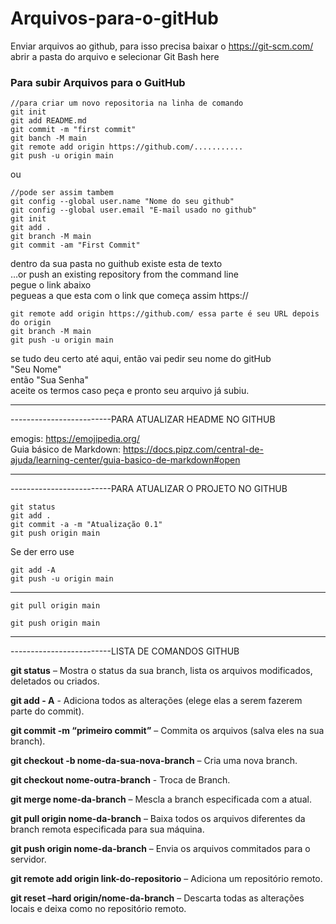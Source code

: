 # Arquivos-para-o-gitHub

Enviar arquivos ao github, para isso precisa baixar o https://git-scm.com/        
abrir a pasta do arquivo e selecionar Git Bash here                                    
                                                                                
 ### Para subir Arquivos para o GuitHub

	//para criar um novo repositoria na linha de comando
	git init 
	git add README.md
	git commit -m "first commit"
	git banch -M main
	git remote add origin https://github.com/...........
	git push -u origin main

ou

	//pode ser assim tambem                                                                                        
	git config --global user.name "Nome do seu github"                                     
	git config --global user.email "E-mail usado no github"                                
	git init                                                                               
	git add .                                                                              
	git branch -M main                                                                     
	git commit -am "First Commit"                                                          
                                                                                       
dentro da sua pasta no guithub existe esta de texto                                
…or push an existing repository from the command line                          
pegue o link abaixo 	                                                           
pegueas a que esta com o link que começa assim https:// 		                   
										                                               
	git remote add origin https://github.com/ essa parte é seu URL depois do origin                                            
	git branch -M main                                                                     
	git push -u origin main                                                                
                                                                                       
se tudo deu certo até aqui, então vai pedir seu nome do gitHub                     
"Seu Nome"                                                                         
então "Sua Senha"                                                                  
aceite os termos caso peça e pronto seu arquivo já subiu.                          
										                                               
*************************************************************************************************
-------------------------PARA ATUALIZAR HEADME NO GITHUB
			                              										                                           
emogis:    https://emojipedia.org/                                                     
Guia básico de Markdown: https://docs.pipz.com/central-de-ajuda/learning-center/guia-basico-de-markdown#open
*************************************************************************************************
-------------------------PARA ATUALIZAR O PROJETO NO GITHUB			       
                                                                                       
	git status
	git add . 
	git commit -a -m "Atualização 0.1"
	git push origin main

Se der erro use

	git add -A
	git push -u origin main

*************************************************************************************************

	git pull origin main
	
	git push origin main
*************************************************************************************************
-------------------------LISTA DE COMANDOS GITHUB

**git status** 	– Mostra o status da sua branch, lista os arquivos modificados, deletados ou criados.

**git add - A** - Adiciona todos as alterações (elege elas a serem fazerem parte do commit).

**git commit -m “primeiro commit”** – Commita os arquivos (salva eles na sua branch).

**git checkout -b nome-da-sua-nova-branch** – Cria uma nova branch.

**git checkout nome-outra-branch** - Troca de Branch.

**git merge nome-da-branch** – Mescla a branch especificada com a atual.

**git pull origin nome-da-branch** – Baixa todos os arquivos diferentes da branch remota especificada para sua máquina.

**git push origin nome-da-branch** – Envia os arquivos commitados para o servidor.

**git remote add origin link-do-repositorio** – Adiciona um repositório remoto.

**git reset –hard origin/nome-da-branch** – Descarta todas as alterações locais e deixa como no repositório remoto.
